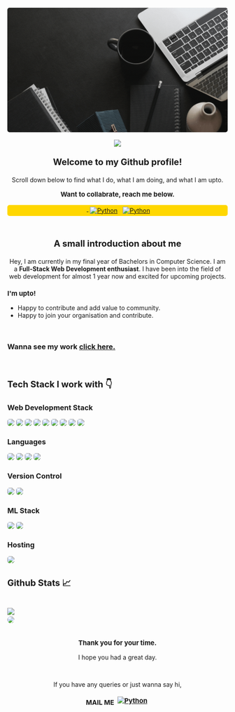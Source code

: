 <style>
h1 {text-align: center;}
p {text-align: center;}
.p{
    border-radius: 10px;
}
.pi{
    border-radius: 5px;
}
.font{
   font-size: 20px;
    font-weight: 700;
}
.font1{
   font-size: 15px;
    font-weight: 700;
}
.b1{
     background-color:gold;
     border-radius: 5px;
}
</style>
<div>
<p>
    <img class="pi" src="Hey.gif" alt="error" />
</p>
<p>
   <img src="https://visitor-badge.laobi.icu/badge?page_id=bhagat121.bhagat121" />
</p>


<p class="font">Welcome to my Github profile!</p>
<p>Scroll down below to find what I do, what I am doing, and what I am upto.</p>
<p class="font1">Want to collabrate, reach me below.</p>
<p class="b1" align="center">
 <a href="https://github.com/bhagat121" target="_blank" rel="noopener noreferrer"> <img src="https://cdn-icons-png.flaticon.com/512/25/25231.png" alt="" height="40" style="vertical-align:top; margin:4px"> </a>
 <a href="https://www.linkedin.com/in/rajdeep-bhagat-b94866216/" target="_blank" rel="noopener noreferrer"> <img src="https://cdn.jsdelivr.net/npm/simple-icons@v3/icons/linkedin.svg" alt="Python" height="40" style="vertical-align:top; margin:4px"></a>
 <a href="mailto:rajdeepb3300@gmail.com"> <img src="https://cdn.jsdelivr.net/npm/simple-icons@v3/icons/gmail.svg" alt="Python" height="40" style="vertical-align:top; margin:4px"></a>
</p>
</div>

<br />
<p class="font">A small introduction about me</p>
<p>Hey, I am currently in my final year of Bachelors in Computer Science. I am a <strong>Full-Stack Web Development enthusiast</strong>. I have been into the field of web development for almost 1 year now and excited for upcoming projects.</p>

 <h3 class="font1">I'm upto!</h3>
<ul>
   <li>Happy to contribute and add value to community.</li>
   <li>Happy to join your organisation and contribute.</li>
</ul>
<br />
<h3>Wanna see my work <a href="https://sleepy-atoll-13084.herokuapp.com">click here.</a></h3>
<br />
<h2 class="font">Tech Stack I work with 👇</h2>
<h3>Web Development Stack</h3>
<img class="pi" src="https://img.shields.io/badge/Reactjs-000000?style=for-the-badge&logo=react&logoColor=61DAFB" />
<img class="pi" src="https://img.shields.io/badge/JavaScript-F7DF1E?style=for-the-badge&logo=javascript&logoColor=black"/>
<img class="pi" src="	https://img.shields.io/badge/HTML5-7fffd4?style=for-the-badge&logo=html5&logoColor=white"/>
<img class="pi" src="https://img.shields.io/badge/CSS-239120?&style=for-the-badge&logo=css3&logoColor=white"/>
<img class="pi" src="https://img.shields.io/badge/Node.js-43853D?style=for-the-badge&logo=node.js&logoColor=white"/>
<img class="pi" src="https://img.shields.io/badge/express.js-%23404d59.svg?style=for-the-badge&logo=express&logoColor=%2361DAFB)"/>
<img class="pi" src="https://img.shields.io/badge/Bootstrap-563D7C?style=for-the-badge&logo=bootstrap&logoColor=white"/>
<img class="pi" src="	https://img.shields.io/badge/MongoDB-4EA94B?style=for-the-badge&logo=mongodb&logoColor=white"/>
<img class="pi" src="https://img.shields.io/badge/MySQL-00000F?style=for-the-badge&logo=mysql&logoColor=white"/>

<br />


<h3>Languages</h3>
<img class="pi" src="https://img.shields.io/badge/C-00599C?style=for-the-badge&logo=c&logoColor=white"/>
<img class="pi" src="	https://img.shields.io/badge/Java-ED8B00?style=for-the-badge&logo=java&logoColor=white"/>
<img class="pi" src="https://img.shields.io/badge/Python-14354C?style=for-the-badge&logo=python&logoColor=white"/>
<img class="pi" src="https://img.shields.io/badge/PHP-777BB4?style=for-the-badge&logo=php&logoColor=white"/>

<br />

<h3>Version Control</h3>
<img class="pi" src="https://img.shields.io/badge/git-%23F05033.svg?style=for-the-badge&logo=git&logoColor=white"/>
<img class="pi" src="https://img.shields.io/badge/GitHub-100000?style=for-the-badge&logo=github&logoColor=white"/>

<br />

<h3>ML Stack</h3>
<img class="pi" src="https://img.shields.io/badge/numpy-%23013243.svg?style=for-the-badge&logo=numpy&logoColor=white"/>
<img class="pi" src="https://img.shields.io/badge/pandas-%23150458.svg?style=for-the-badge&logo=pandas&logoColor=white"/>

<br />

<h3>Hosting</h3>
<img class="pi"src="https://img.shields.io/badge/Heroku-430098?style=for-the-badge&logo=heroku&logoColor=white"/>

<br />

<div>
<h3 class="font">Github Stats 📈</h3>
<br />

<!-- <img align="left" width="47%" src="https://github-readme-stats.vercel.app/api?username=bhagat121&show_icons=true&theme=highcontrast" /> -->

<img src="https://github-readme-stats.vercel.app/api/top-langs/?username=bhagat121&layout=compact" />
<br />

<img class="p" src="https://activity-graph.herokuapp.com/graph?username=bhagat121&theme=react-dark" />

<br />
<br />
<p class="font1">Thank you for your time.</p>
<p>I hope you had a great day.</p>
<br />

<p>If you have any queries or just wanna say hi,</p>
<p class="font1">MAIL ME  <a href="mailto:rajdeepb3300@gmail.com"> <img src="https://static1.anpoimages.com/wordpress/wp-content/uploads/2020/10/06/icon-google-gmail-new.png?q=50&fit=crop&w=750&dpr=1.5" alt="Python" height="15" style="vertical-align:bottom; margin:4px"></a></p>






